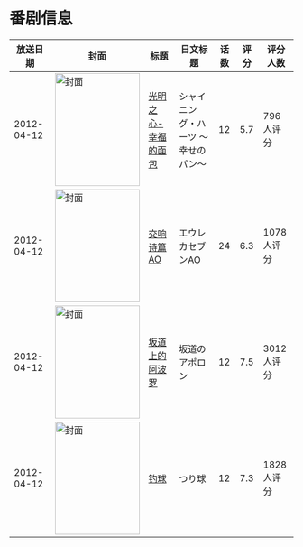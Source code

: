 # 番剧信息

|放送日期|封面|标题|日文标题|话数|评分|评分人数|
|---|---|---|---|---|---|---|
|2012-04-12|<img src="https://lain.bgm.tv/pic/cover/c/46/a6/28697_8ZLj6.jpg" alt="封面" style="width:150px;height:200px;object-fit:cover;">|[光明之心-幸福的面包](https://bangumi.tv/subject/28697)|シャイニング・ハーツ ～幸せのパン～|12|5.7|796人评分|
|2012-04-12|<img src="https://lain.bgm.tv/pic/cover/c/c1/37/29259_zYeF1.jpg" alt="封面" style="width:150px;height:200px;object-fit:cover;">|[交响诗篇AO](https://bangumi.tv/subject/29259)|エウレカセブンAO|24|6.3|1078人评分|
|2012-04-12|<img src="https://lain.bgm.tv/pic/cover/c/44/3a/29426_iA4yJ.jpg" alt="封面" style="width:150px;height:200px;object-fit:cover;">|[坂道上的阿波罗](https://bangumi.tv/subject/29426)|坂道のアポロン|12|7.5|3012人评分|
|2012-04-12|<img src="https://lain.bgm.tv/pic/cover/c/51/7f/33255_Bp8Xe.jpg" alt="封面" style="width:150px;height:200px;object-fit:cover;">|[钓球](https://bangumi.tv/subject/33255)|つり球|12|7.3|1828人评分|
